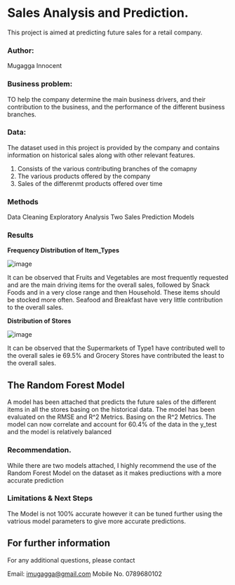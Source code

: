 # Sales Analysis and Prediction.
This project is aimed at predicting future sales for a retail company. 

### Author:
Mugagga Innocent

### Business problem:
TO help the company determine the main business drivers, and their contribution to the business, and the performance of the different business branches.

### Data:
The dataset used in this project is provided by the company and contains information on historical sales along with other relevant features.
1. Consists of the various contributing branches of the comapny
2. The various products offered by the company
3. Sales of the differenmt products offered over time 

### Methods
Data Cleaning
Exploratory Analysis
Two Sales Prediction Models 

### Results

**Frequency Distribution of Item_Types**

![image](https://user-images.githubusercontent.com/123722205/226111055-1078cde0-5a2d-4752-88ce-7bcc5c191b48.png)


It can be observed that Fruits and Vegetables are most frequently requested and are the main driving items for the overall sales, followed by Snack Foods and in a very close range and then Household. 
These items should be stocked more often.
Seafood and Breakfast have very little contribution to the overall sales.

**Distribution of Stores**

![image](https://user-images.githubusercontent.com/123722205/226108454-3df3167a-181b-4b25-b6d1-6dc505e8ebbe.png)

It can be observed that the Supermarkets of Type1 have contributed well to the overall sales ie 69.5% and Grocery Stores have contributed the least to the overall sales.

## The Random Forest Model
A model has been attached that predicts the future sales of the different items in all the stores basing on the historical data.
The model has been  evaluated on the RMSE and R^2 Metrics.
Basing on the R^2 Metrics.
The model can now correlate and account for 60.4% of the data in the y_test and the model is relatively balanced

### Recommendation.
While there are two models attached, I highly recommend the use of the Random Forest Model on the dataset as it makes prediuctions with a more accurate prediction 

### Limitations & Next Steps
The Model is  not 100% accurate however it can be tuned further using the vatrious model parameters to give more accurate predictions.

## For further information
For any additional questions, please contact 

Email: imugagga@gmail.com
Mobile No. 0789680102






